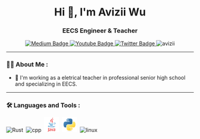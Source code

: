 <h1 align="center">Hi 👋, I'm Avizii Wu</h1>
<h3 align="center">EECS Engineer & Teacher</h3>

<div id="badges" align="center">
  <a href="https://medium.com/@wuavizii">
    <img src="https://img.shields.io/badge/Medium-blue?logo=medium&logoColor=white&style=for-the-badge" alt="Medium Badge"/>
  </a>
  <a href="https://www.youtube.com/channel/UCYFMUGFn6cK6aCM7VyYXeoA">
    <img src="https://img.shields.io/badge/YouTube-red?style=for-the-badge&logo=youtube&logoColor=white" alt="Youtube Badge"/>
  </a>
  <a href="https://twitter.com/AviziiWu">
    <img src="https://img.shields.io/badge/Twitter-blue?style=for-the-badge&logo=twitter&logoColor=white" alt="Twitter Badge"/>
  </a>
  <a> 
    <img src="https://komarev.com/ghpvc/?username=avizii&label=Profile%20views&color=0e75b6&style=flat" alt="avizii" /> 
  </a>
  
</div>

---

### :man_technologist: About Me :

- :telescope: I'm working as a eletrical teacher in professional senior high school and specializing in EECS.

--- 

### :hammer_and_wrench: Languages and Tools :
<div>
  <img src="https://www.vectorlogo.zone/logos/rust-lang/rust-lang-ar21.svg" title="Rust" alt="Rust" width="40" height="40"/>&nbsp;
  <img src="https://www.vectorlogo.zone/logos/isocpp/isocpp-icon.svg" title="cpp" alt="cpp" width="40" height="40"/>&nbsp;
  <img src="https://github.com/devicons/devicon/blob/master/icons/java/java-original-wordmark.svg" title="Java" alt="Java" width="40" height="40"/>&nbsp;
  <img src="https://raw.githubusercontent.com/devicons/devicon/master/icons/python/python-original.svg" alt="python" width="40" height="40"/>&nbsp;
  <img src="https://www.vectorlogo.zone/logos/linux/linux-ar21.svg" title="linux" alt="linux" width="40" height="40"/>&nbsp;
</div>


